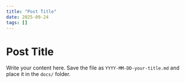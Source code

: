 ```yaml
---
title: "Post Title"
date: 2025-09-24
tags: []
---
```


# Post Title

Write your content here. Save the file as `YYYY-MM-DD-your-title.md` and place it in the `docs/` folder.
